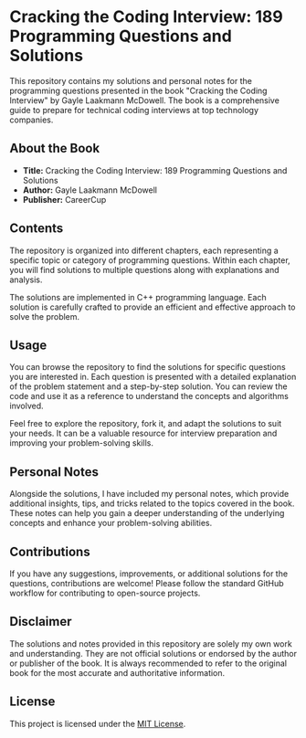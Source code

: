 # Cracking the Coding Interview: 189 Programming Questions and Solutions

This repository contains my solutions and personal notes for the programming questions presented in the book "Cracking the Coding Interview" by Gayle Laakmann McDowell. The book is a comprehensive guide to prepare for technical coding interviews at top technology companies.

## About the Book

- **Title:** Cracking the Coding Interview: 189 Programming Questions and Solutions
- **Author:** Gayle Laakmann McDowell
- **Publisher:** CareerCup

## Contents

The repository is organized into different chapters, each representing a specific topic or category of programming questions. Within each chapter, you will find solutions to multiple questions along with explanations and analysis.

The solutions are implemented in C++ programming language. Each solution is carefully crafted to provide an efficient and effective approach to solve the problem.

## Usage

You can browse the repository to find the solutions for specific questions you are interested in. Each question is presented with a detailed explanation of the problem statement and a step-by-step solution. You can review the code and use it as a reference to understand the concepts and algorithms involved.

Feel free to explore the repository, fork it, and adapt the solutions to suit your needs. It can be a valuable resource for interview preparation and improving your problem-solving skills.

## Personal Notes

Alongside the solutions, I have included my personal notes, which provide additional insights, tips, and tricks related to the topics covered in the book. These notes can help you gain a deeper understanding of the underlying concepts and enhance your problem-solving abilities.

## Contributions

If you have any suggestions, improvements, or additional solutions for the questions, contributions are welcome! Please follow the standard GitHub workflow for contributing to open-source projects.

## Disclaimer

The solutions and notes provided in this repository are solely my own work and understanding. They are not official solutions or endorsed by the author or publisher of the book. It is always recommended to refer to the original book for the most accurate and authoritative information.

## License

This project is licensed under the [MIT License](LICENSE).
